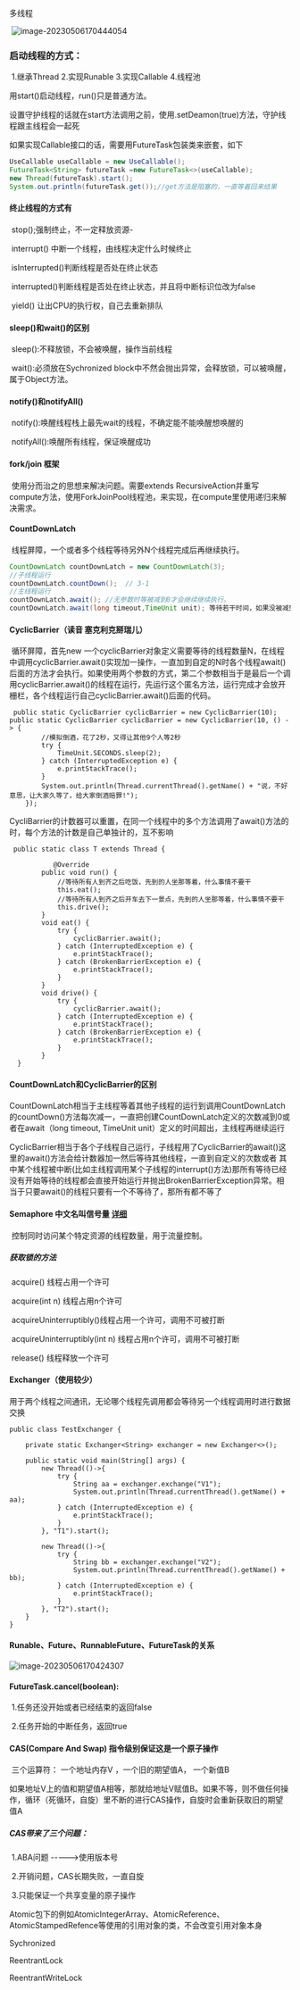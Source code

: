 多线程

​    ![image-20230506170444054](./assets/image-20230506170444054.png)

### 启动线程的方式：

​		1.继承Thread 2.实现Runable 3.实现Callable 4.线程池

用start()启动线程，run()只是普通方法。

设置守护线程的话就在start方法调用之前，使用.setDeamon(true)方法，守护线程跟主线程会一起死

如果实现Callable接口的话，需要用FutureTask包装类来嵌套，如下

```java
UseCallable useCallable = new UseCallable();
FutureTask<String> futureTask =new FutureTask<>(useCallable); 
new Thread(futureTask).start(); 
System.out.println(futureTask.get());//get方法是阻塞的，一直等着回来结果
```



#### 终止线程的方式有

​						stop();强制终止，不一定释放资源-

​						interrupt() 中断一个线程，由线程决定什么时候终止

​						isInterrupted()判断线程是否处在终止状态

​						interrupted()判断线程是否处在终止状态，并且将中断标识位改为false

​						yield() 让出CPU的执行权，自己去重新排队

#### sleep()和wait()的区别

​		sleep():不释放锁，不会被唤醒，操作当前线程

​		wait():必须放在Sychronized block中不然会抛出异常，会释放锁，可以被唤醒，属于Object方法。



#### notify()和notifyAll()

​		notify():唤醒线程栈上最先wait的线程，不确定能不能唤醒想唤醒的

​		notifyAll():唤醒所有线程，保证唤醒成功



#### fork/join 框架

​		使用分而治之的思想来解决问题。需要extends RecursiveAction并重写compute方法，使用ForkJoinPool线程池，来实现，在compute里使用递归来解决需求。



#### CountDownLatch

​		线程屏障，一个或者多个线程等待另外N个线程完成后再继续执行。

```java
CountDownLatch countDownLatch = new CountDownLatch(3); 
//子线程运行 
countDownLatch.countDown();  // 3-1 
//主线程运行 
countDownLatch.await(); //无参数时等被减到0才会继续继续执行。 
countDownLatch.await(long timeout,TimeUnit unit); 等待若干时间，如果没被减到0，那这个线程也要继续走
```



#### CyclicBarrier（读音 塞克利克掰瑞儿）

​		循环屏障，首先new 一个cyclicBarrier对象定义需要等待的线程数量N，在线程中调用cyclicBarrier.await()实现加一操作，一直加到自定的N时各个线程await()后面的方法才会执行。如果使用两个参数的方式，第二个参数相当于是最后一个调用cyclicBarrier.await()的线程在运行，先运行这个匿名方法，运行完成才会放开栅栏，各个线程运行自己cyclicBarrier.await()后面的代码。

```
 public static CyclicBarrier cyclicBarrier = new CyclicBarrier(10);
public static CyclicBarrier cyclicBarrier = new CyclicBarrier(10, () -> {
        //模拟倒酒，花了2秒，又得让其他9个人等2秒
        try {
            TimeUnit.SECONDS.sleep(2);
        } catch (InterruptedException e) {
            e.printStackTrace();
        }
        System.out.println(Thread.currentThread().getName() + "说，不好意思，让大家久等了，给大家倒酒赔罪!");
    });
```

CycliBarrier的计数器可以重置，在同一个线程中的多个方法调用了await()方法的时，每个方法的计数是自己单独计的，互不影响

```
 public static class T extends Thread {

           @Override
        public void run() {
            //等待所有人到齐之后吃饭，先到的人坐那等着，什么事情不要干
            this.eat();
            //等待所有人到齐之后开车去下一景点，先到的人坐那等着，什么事情不要干
            this.drive();
        }
        void eat() {
            try {
                cyclicBarrier.await();
            } catch (InterruptedException e) {
                e.printStackTrace();
            } catch (BrokenBarrierException e) {
                e.printStackTrace();
            }
        }
        void drive() {
            try {           
                cyclicBarrier.await();
            } catch (InterruptedException e) {
                e.printStackTrace();
            } catch (BrokenBarrierException e) {
                e.printStackTrace();
            }
        }
  }
```



#### CountDownLatch和CyclicBarrier的区别

​		CountDownLatch相当于主线程等着其他子线程的运行到调用CountDownLatch的countDown()方法每次减一，一直把创建CountDownLatch定义的次数减到0或者在await（long timeout, TimeUnit unit）定义的时间超出，主线程再继续运行

​		CyclicBarrier相当于各个子线程自己运行，子线程用了CyclicBarrier的await()这里的await()方法会给计数器加一然后等待其他线程，一直到自定义的次数或者 其中某个线程被中断(比如主线程调用某个子线程的interrupt()方法)那所有等待已经没有开始等待的线程都会直接开始运行并抛出BrokenBarrierException异常。相当于只要await()的线程只要有一个不等待了，那所有都不等了



#### Semaphore 中文名叫信号量   [详细](https://blog.csdn.net/admans/article/details/125957120?ydreferer=aHR0cHM6Ly93d3cuYmFpZHUuY29tL2xpbms%2FdXJsPTNZLXgwVTNUelBUOUZwUEdlLXpVaEFLMzgwVUNjaW1Ub1BUXzJ6eWUxcmVtaUFOamJDYTdNYVBlUmgyTk1ZblZjaEREdXJtT0xjSG9RY1ZRSTZTTkRLJndkPSZlcWlkPWZmN2UwNzZiMDAwYWJiZDAwMDAwMDAwNDY0Mzc0ZGI2)

​		控制同时访问某个特定资源的线程数量，用于流量控制。

##### 		获取锁的方法

​				acquire() 线程占用一个许可

​				acquire(int n) 线程占用n个许可

​				acquireUninterruptibly()线程占用一个许可，调用不可被打断

​				acquireUninterruptibly(int n) 线程占用n个许可，调用不可被打断

​				release()  线程释放一个许可



#### Exchanger（使用较少）

用于两个线程之间通讯，无论哪个线程先调用都会等待另一个线程调用时进行数据交换

```
public class TestExchanger {

    private static Exchanger<String> exchanger = new Exchanger<>();

    public static void main(String[] args) {
        new Thread(()->{
            try {
                String aa = exchanger.exchange("V1");
                System.out.println(Thread.currentThread().getName() + aa);
            } catch (InterruptedException e) {
                e.printStackTrace();
            }
        }, "T1").start();

        new Thread(()->{
            try {
                String bb = exchanger.exchange("V2");
                System.out.println(Thread.currentThread().getName() + bb);
            } catch (InterruptedException e) {
                e.printStackTrace();
            }
        }, "T2").start();
    }
}

```



#### Runable、Future、RunnableFuture、FutureTask的关系

![image-20230506170424307](./assets/image-20230506170424307.png)



#### FutureTask.cancel(boolean):

​		1.任务还没开始或者已经结束的返回false

​		 2.任务开始的中断任务，返回true

#### CAS(Compare And Swap)  指令级别保证这是一个原子操作

​		三个运算符：  一个地址内存V ，一个旧的期望值A， 一个新值B

​		如果地址V上的值和期望值A相等，那就给地址V赋值B。如果不等，则不做任何操作，循环（死循环，自旋）里不断的进行CAS操作，自旋时会重新获取旧的期望值A

##### 		CAS带来了三个问题：

​				1.ABA问题 ----->使用版本号

​				2.开销问题，CAS长期失败，一直自旋

​				3.只能保证一个共享变量的原子操作



Atomic包下的例如AtomicIntegerArray、AtomicReference、AtomicStampedRefence等使用的引用对象的类，不会改变引用对象本身







Sychronized

ReentrantLock

ReentrantWriteLock